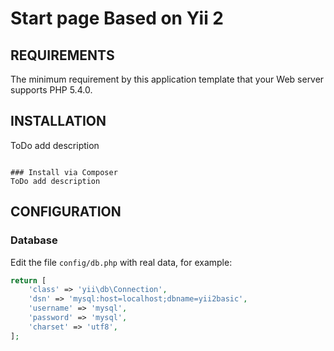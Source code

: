 Start page Based on Yii 2
================================

REQUIREMENTS
------------

The minimum requirement by this application template that your Web server supports PHP 5.4.0.


INSTALLATION
------------
ToDo add description
~~~

### Install via Composer
ToDo add description
~~~

CONFIGURATION
-------------

### Database

Edit the file `config/db.php` with real data, for example:

```php
return [
    'class' => 'yii\db\Connection',
    'dsn' => 'mysql:host=localhost;dbname=yii2basic',
    'username' => 'mysql',
    'password' => 'mysql',
    'charset' => 'utf8',
];
```